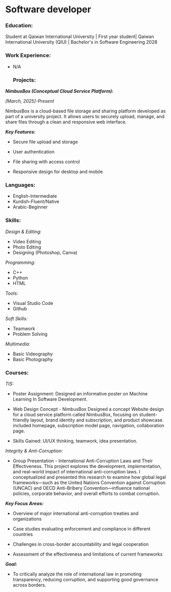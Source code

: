 # Software developer

### Education:
Student at Qaiwan International University | First year student| Qaiwan International University (QIU) | Bachelor's in Software Engineering 2028

### Work Experience:
- N/A

  ### Projects:

***NimbusBox (Conceptual Cloud Service Platform):***

*[March, 2025]-Present*

NimbusBox is a cloud-based file storage and sharing platform developed as part of a university project. It allows users to securely upload, manage, and share files through a clean and responsive web interface.

***Key Features:***

- Secure file upload and storage

- User authentication

- File sharing with access control

- Responsive design for desktop and mobile

### Languages:
- English-Intermediate
- Kurdish-Fluent/Native
- Arabic-Beginner

### Skills:
*Design & Editing:*
- Video Editing
-  Photo Editing
- Designing (Photoshop, Canva)

*Programming:*
- C++
- Python
- HTML

*Tools:*
- Visual Studio Code
- Github

*Soft Skills:*
- Teamwork
- Problem Solving

*Multimedia:*
- Basic Videography
- Basic Photography

### Courses:

*TIS:*
- Poster Assignment: Designed an informative poster on Machine Learning In Software Development.

- Web Design Concept - NimbusBox
Designed a concept Website design for a cloud service platform called NimbusBox, focusing on student-friendly layout, brand identity and subscription, and product showcase. included homepage, subscription model page, navigation, collaboration page.

- Skills Gained: UI/UX thinking, teamwork, idea presentation.

*Integrity & Anti-Corruption:* 
- Group Presentation - International Anti-Corruption Laws and Their Effectiveness.
This project explores the development, implementation, and real-world impact of international anti-corruption laws. I conceptualized and presented this research to examine how global legal frameworks—such as the United Nations Convention against Corruption (UNCAC) and OECD Anti-Bribery Convention—influence national policies, corporate behavior, and overall efforts to combat corruption.

***Key Focus Areas:***

- Overview of major international anti-corruption treaties and organizations

- Case studies evaluating enforcement and compliance in different countries

- Challenges in cross-border accountability and legal cooperation

- Assessment of the effectiveness and limitations of current frameworks

***Goal:***
- To critically analyze the role of international law in promoting transparency, reducing corruption, and supporting good governance across borders.

